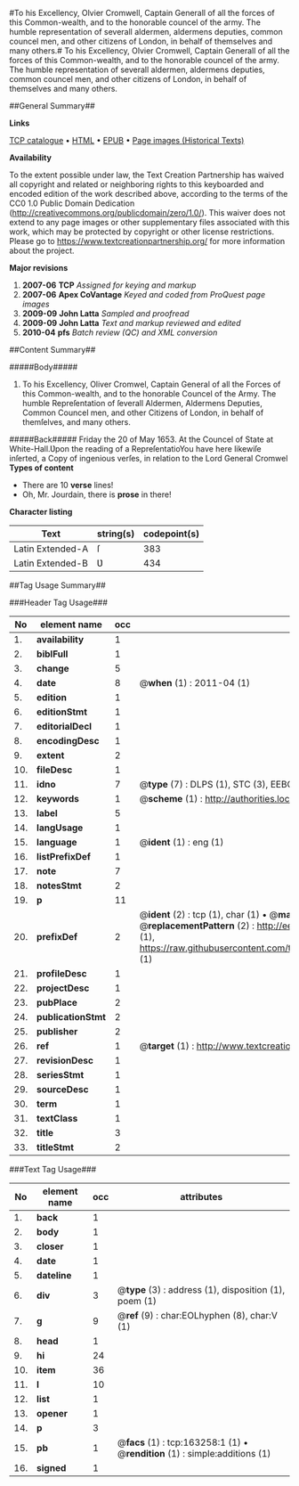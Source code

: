 #To his Excellency, Olvier Cromwell, Captain Generall of all the forces of this Common-wealth, and to the honorable councel of the army. The humble representation of severall aldermen, aldermens deputies, common councel men, and other citizens of London, in behalf of themselves and many others.#
To his Excellency, Olvier Cromwell, Captain Generall of all the forces of this Common-wealth, and to the honorable councel of the army. The humble representation of severall aldermen, aldermens deputies, common councel men, and other citizens of London, in behalf of themselves and many others.

##General Summary##

**Links**

[TCP catalogue](http://www.ota.ox.ac.uk/tcp/)  • 
[HTML](http://tei.it.ox.ac.uk/tcp/Texts-HTML/free/A94/A94405.html)  • 
[EPUB](http://tei.it.ox.ac.uk/tcp/Texts-EPUB/free/A94/A94405.epub) • 
[Page images (Historical Texts)](https://historicaltexts.jisc.ac.uk/eebo-99870094e)

**Availability**

To the extent possible under law, the Text Creation Partnership has waived all copyright and related or neighboring rights to this keyboarded and encoded edition of the work described above, according to the terms of the CC0 1.0 Public Domain Dedication (http://creativecommons.org/publicdomain/zero/1.0/). This waiver does not extend to any page images or other supplementary files associated with this work, which may be protected by copyright or other license restrictions. Please go to https://www.textcreationpartnership.org/ for more information about the project.

**Major revisions**

1. __2007-06__ __TCP__ *Assigned for keying and markup*
1. __2007-06__ __Apex CoVantage__ *Keyed and coded from ProQuest page images*
1. __2009-09__ __John Latta__ *Sampled and proofread*
1. __2009-09__ __John Latta__ *Text and markup reviewed and edited*
1. __2010-04__ __pfs__ *Batch review (QC) and XML conversion*

##Content Summary##

#####Body#####

1. To his Excellency, Oliver Cromwel, Captain General of all the Forces of this Common-wealth, and to the honorable Councel of the Army. The humble Repreſentation of ſeverall Aldermen, Aldermens Deputies, Common Councel men, and other Citizens of London, in behalf of themſelves, and many others.

#####Back#####
Friday the 20 of May 1653. At the Councel of State at White-Hall.Ʋpon the reading of a RepreſentatioYou have here likewiſe inſerted, a Copy of ingenious verſes, in relation to the Lord General Cromwel
**Types of content**

  * There are 10 **verse** lines!
  * Oh, Mr. Jourdain, there is **prose** in there!

**Character listing**


|Text|string(s)|codepoint(s)|
|---|---|---|
|Latin Extended-A|ſ|383|
|Latin Extended-B|Ʋ|434|

##Tag Usage Summary##

###Header Tag Usage###

|No|element name|occ|attributes|
|---|---|---|---|
|1.|__availability__|1||
|2.|__biblFull__|1||
|3.|__change__|5||
|4.|__date__|8| @__when__ (1) : 2011-04 (1)|
|5.|__edition__|1||
|6.|__editionStmt__|1||
|7.|__editorialDecl__|1||
|8.|__encodingDesc__|1||
|9.|__extent__|2||
|10.|__fileDesc__|1||
|11.|__idno__|7| @__type__ (7) : DLPS (1), STC (3), EEBO-CITATION (1), PROQUEST (1), VID (1)|
|12.|__keywords__|1| @__scheme__ (1) : http://authorities.loc.gov/ (1)|
|13.|__label__|5||
|14.|__langUsage__|1||
|15.|__language__|1| @__ident__ (1) : eng (1)|
|16.|__listPrefixDef__|1||
|17.|__note__|7||
|18.|__notesStmt__|2||
|19.|__p__|11||
|20.|__prefixDef__|2| @__ident__ (2) : tcp (1), char (1)  •  @__matchPattern__ (2) : ([0-9\-]+):([0-9IVX]+) (1), (.+) (1)  •  @__replacementPattern__ (2) : http://eebo.chadwyck.com/downloadtiff?vid=$1&page=$2 (1), https://raw.githubusercontent.com/textcreationpartnership/Texts/master/tcpchars.xml#$1 (1)|
|21.|__profileDesc__|1||
|22.|__projectDesc__|1||
|23.|__pubPlace__|2||
|24.|__publicationStmt__|2||
|25.|__publisher__|2||
|26.|__ref__|1| @__target__ (1) : http://www.textcreationpartnership.org/docs/. (1)|
|27.|__revisionDesc__|1||
|28.|__seriesStmt__|1||
|29.|__sourceDesc__|1||
|30.|__term__|1||
|31.|__textClass__|1||
|32.|__title__|3||
|33.|__titleStmt__|2||


###Text Tag Usage###

|No|element name|occ|attributes|
|---|---|---|---|
|1.|__back__|1||
|2.|__body__|1||
|3.|__closer__|1||
|4.|__date__|1||
|5.|__dateline__|1||
|6.|__div__|3| @__type__ (3) : address (1), disposition (1), poem (1)|
|7.|__g__|9| @__ref__ (9) : char:EOLhyphen (8), char:V (1)|
|8.|__head__|1||
|9.|__hi__|24||
|10.|__item__|36||
|11.|__l__|10||
|12.|__list__|1||
|13.|__opener__|1||
|14.|__p__|3||
|15.|__pb__|1| @__facs__ (1) : tcp:163258:1 (1)  •  @__rendition__ (1) : simple:additions (1)|
|16.|__signed__|1||
